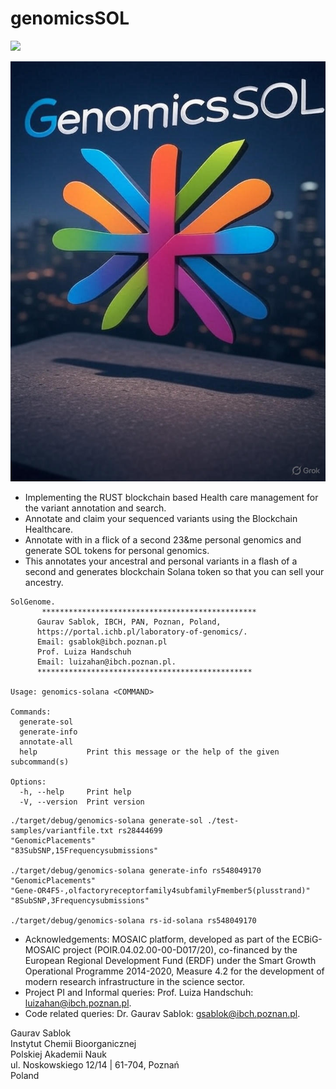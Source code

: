 # genomicsSOL

![](https://github.com/genomicssport/eVaiutilities/blob/main/logo.png)

![](https://github.com/genomicssport/genomics-solana/blob/main/image.jpg)

- Implementing the RUST blockchain based Health care management for the variant annotation and search.
- Annotate and claim your sequenced variants using the Blockchain Healthcare.
- Annotate with in a flick of a second 23&me personal genomics and generate SOL tokens for personal genomics.
- This annotates your ancestral and personal variants in a flash of a second and generates blockchain Solana token so that you can sell your ancestry.

```
SolGenome.
       ************************************************
      Gaurav Sablok, IBCH, PAN, Poznan, Poland,
      https://portal.ichb.pl/laboratory-of-genomics/.
      Email: gsablok@ibch.poznan.pl
      Prof. Luiza Handschuh
      Email: luizahan@ibch.poznan.pl.
      ************************************************

Usage: genomics-solana <COMMAND>

Commands:
  generate-sol
  generate-info
  annotate-all
  help           Print this message or the help of the given subcommand(s)

Options:
  -h, --help     Print help
  -V, --version  Print version
```

```
./target/debug/genomics-solana generate-sol ./test-samples/variantfile.txt rs28444699
"GenomicPlacements"
"83SubSNP,15Frequencysubmissions"

./target/debug/genomics-solana generate-info rs548049170
"GenomicPlacements"
"Gene-OR4F5-,olfactoryreceptorfamily4subfamilyFmember5(plusstrand)"
"8SubSNP,3Frequencysubmissions"

./target/debug/genomics-solana rs-id-solana rs548049170
```

- Acknowledgements: MOSAIC platform, developed as part of the ECBiG-MOSAIC project (POIR.04.02.00-00-D017/20), co-financed by the European Regional Development Fund (ERDF) under the Smart Growth Operational Programme 2014-2020, Measure 4.2 for the development of modern research infrastructure in the science sector.
- Project PI and Informal queries: Prof. Luiza Handschuh: luizahan@ibch.poznan.pl.
- Code related queries: Dr. Gaurav Sablok: gsablok@ibch.poznan.pl.

 Gaurav Sablok \
 Instytut Chemii Bioorganicznej \
 Polskiej Akademii Nauk \
 ul. Noskowskiego 12/14 | 61-704, Poznań \
 Poland
